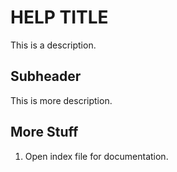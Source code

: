 # HELP TITLE

This is a description.

## Subheader

This is more description.

## More Stuff

1. Open index file for documentation.